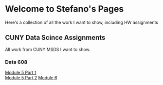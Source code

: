 # Welcome to Stefano's Pages
Here's a collection of all the work I want to show, including HW assignments


## CUNY Data Scince Assignments
All work from CUNY MSDS I want to show.

### Data 608
[Module 5 Part 1](https://sbiguzzi.github.io/sbv-data608-hw5-1.html)  
[Module 5 Part 2](https://sbiguzzi.github.io/HW5.2/sbv-data608-hw5-2.html) 
[Module 6](https://github.com/sbiguzzi/sbiguzzi.github.io/blob/main/data-608-hw6/d3_lab.html)


